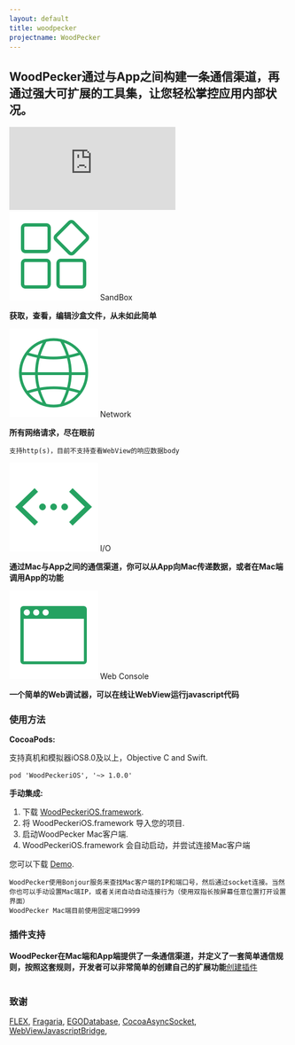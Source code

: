 ```yaml
---
layout: default
title: woodpecker
projectname: WoodPecker
---
```


## WoodPecker通过与App之间构建一条通信渠道，再通过强大可扩展的工具集，让您轻松掌控应用内部状况。



<div class="cndemovideo">
  <iframe src="http://player.youku.com/embed/XMzM0ODk3Mzc5Mg==" frameborder="0"></iframe>
</div>


<div class="index-section">
	<img src="/assets/img/tool_sandbox.png"/> <span>SandBox</span>
</div>

**获取，查看，编辑沙盒文件，从未如此简单**

<div class="index-section">
	<img src="/assets/img/tool_network.png"/> <span>Network</span>
</div>

**所有网络请求，尽在眼前**
```
支持http(s)，目前不支持查看WebView的响应数据body
```

<div class="index-section">
	<img src="/assets/img/tool_io.png"/> <span>I/O</span>
</div>
	
**通过Mac与App之间的通信渠道，你可以从App向Mac传递数据，或者在Mac端调用App的功能**

<div class="index-section">
	<img src="/assets/img/tool_webconsole.png"/> <span>Web Console</span>
</div>

**一个简单的Web调试器，可以在线让WebView运行javascript代码**

<h3 class="index-h3">使用方法</h3>

**CocoaPods:**

支持真机和模拟器iOS8.0及以上，Objective C and Swift.

```
pod 'WoodPeckeriOS', '~> 1.0.0'
```

**手动集成:**

1. 下载 [WoodPeckeriOS.framework](/download.html).
2. 将 WoodPeckeriOS.framework 导入您的项目.
3. 启动WoodPecker Mac客户端.
4. WoodPeckeriOS.framework 会自动启动，并尝试连接Mac客户端

您可以下载 [Demo](/download.html).


```
WoodPecker使用Bonjour服务来查找Mac客户端的IP和端口号，然后通过socket连接。当然你也可以手动设置Mac端IP，或者关闭自动自动连接行为（使用双指长按屏幕任意位置打开设置界面）
WoodPecker Mac端目前使用固定端口9999
```

<h3 class="index-h3">插件支持</h3>

**WoodPecker在Mac端和App端提供了一条通信渠道，并定义了一套简单通信规则，按照这套规则，开发者可以非常简单的创建自己的扩展功能**[创建插件](/plugin.html)
<br/>
<br/>



<h3 class="index-h3">致谢</h3>

<a href="https://github.com/Flipboard/FLEX">FLEX</a>,
<a href="https://github.com/mugginsoft/Fragaria">Fragaria</a>, 
<a href="https://github.com/enormego/egodatabase">EGODatabase</a>, 
<a href="https://github.com/robbiehanson/CocoaAsyncSocket">CocoaAsyncSocket</a>,
<a href="https://github.com/marcuswestin/WebViewJavascriptBridge">WebViewJavascriptBridge</a>, 

 
  





